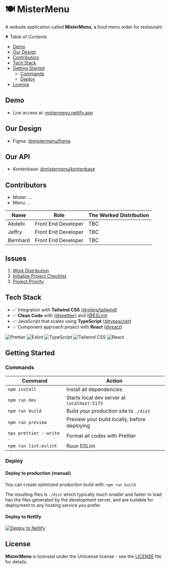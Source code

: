 # 🍽️ MisterMenu

A website application called **MisterMenu**, a food menu order for restaurant.

<details open>
<summary> Table of Contents </summary>

- [Demo](#demo)
- [Our Design](#our-design)
- [Contributors](#contributors)
- [Tech Stack](#tech-stack)
- [Getting Started](#getting-started)
  - [Commands](#commands)
  - [Deploy](#deploy)
- [License](#license)

</details>

## Demo

- Live access at: [mistermenu.netlify.app](https://mistermenu.netlify.app)

## Our Design

- Figma: [@mistermenu/figma](https://www.figma.com/file/R2vcyMmktVMeFGhRPJpPT9/Mister-Menu)

## Our API

- Kontenbase: [@mistermenu/kontenbase](https://api.kontenbase.com/query/api/v1/bbab1d2d-346d-4e0c-a0ca-07082d42df18/katalog-makanan)

## Contributors

- Mister: ...
- Menu: ...

| Name     | Role                | The Worked Distribution |
| -------- | ------------------- | ----------------------- |
| Abdehi   | Front End Developer | TBC                     |
| Jeffry   | Front End Developer | TBC                     |
| Bernhard | Front End Developer | TBC                     |

## Issues

1. [Work Distribution](https://github.com/mistermenu/mistermenu/issues/1)
2. [Initialize Project Checklist](https://github.com/mistermenu/mistermenu/issues/2)
3. [Project Priority](https://github.com/mistermenu/mistermenu/issues/3)

## Tech Stack

- ✅ Integration with **Tailwind CSS** ([@vitejs/tailwind](https://tailwindcss.com/docs/guides/vite))
- ✅ **Clean Code** with ([@prettier](https://prettier.io/docs/en/install.html)) and ([@ESLint](https://eslint.org/))
- ✅ JavaScript that scales using **TypeScript** ([@typescript](https://www.typescriptlang.org/docs/handbook/intro.html))
- ✅ Component approach project with **React** ([@react](https://create-react-app.dev/docs/getting-started/))

![Prettier](https://img.shields.io/badge/prettier-1A2C34?style=for-the-badge&logo=prettier&logoColor=F7BA3E)
![Eslint](https://img.shields.io/badge/eslint-3A33D1?style=for-the-badge&logo=eslint&logoColor=white)
![TypeScript](https://img.shields.io/badge/TypeScript-007ACC?style=for-the-badge&logo=typescript&logoColor=white)
![Tailwind CSS](https://img.shields.io/badge/Tailwind_CSS-38B2AC?style=for-the-badge&logo=tailwind-css&logoColor=white)
![React](https://img.shields.io/badge/React-20232A?style=for-the-badge&logo=react&logoColor=61DAFB)

## Getting Started

### Commands

| Command                  | Action                                       |
| ------------------------ | -------------------------------------------- |
| `npm install`            | Install all dependencies                     |
| `npm run dev`            | Starts local dev server at `localhost:5173`  |
| `npm run build`          | Build your production site to `./dist`       |
| `npm run preview`        | Preview your build locally, before deploying |
| `npx prettier --write .` | Format all codes with Prettier               |
| `npm run lint:eslint`    | Ruun ESLint                                  |

### Deploy

#### Deploy to production (manual)

You can create optimized production build with:
`npm run build`

The resulting files is `./dist` which typically much smaller and faster to load han the files generated by the development server, and are suitable for deployment to any hosting service you prefer.

#### Deploy to Netlify

[![Deploy to Netlify](https://www.netlify.com/img/deploy/button.svg)](https://app.netlify.com/start/deploy?repository=https://github.com/mistermenu/mistermenu)

## License

**MisterMenu** is licensed under the Unlicense license - see the [LICENSE](https://github.com/mistermenu/mistermenu/blob/main/LICENSE) file for details.
